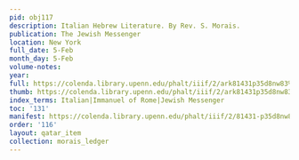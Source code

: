 ```yaml
---
pid: obj117
description: Italian Hebrew Literature. By Rev. S. Morais.
publication: The Jewish Messenger
location: New York
full_date: 5-Feb
month_day: 5-Feb
volume-notes:
year:
full: https://colenda.library.upenn.edu/phalt/iiif/2/ark81431p35d8nw83%2FSHA256E-s7219092--42bb1accbd5708a3daebf35cc03bb84cf2c14608ea1b86fd8d85d78e95ece23f.jpeg/full/3500,/0/default.jpg
thumb: https://colenda.library.upenn.edu/phalt/iiif/2/ark81431p35d8nw83%2FSHA256E-s7219092--42bb1accbd5708a3daebf35cc03bb84cf2c14608ea1b86fd8d85d78e95ece23f.jpeg/full/!200,200/0/default.jpg
index_terms: Italian|Immanuel of Rome|Jewish Messenger
toc: '131'
manifest: https://colenda.library.upenn.edu/phalt/iiif/2/81431-p35d8nw83/manifest
order: '116'
layout: qatar_item
collection: morais_ledger
---
```

